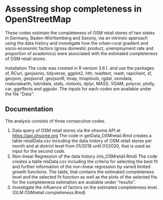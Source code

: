 # Assessing shop completeness in OpenStreetMap

These codes estimate the completeness of OSM retail stores of two states in Germany, Baden-Württemberg and Saxony, via an intrinsic approach using the data history and investigate how the urban-rural gradient and socio-economic factors (gross domestic product, unemployment rate and proportion of academics) were associated with the estimated completeness of OSM retail stores.

Installation
The code was created in R version 3.6.1. and use the packages sf, RCurl, geojsonio, tidyverse, ggplot2, httr, readtext, readr, rapiclient, sf, geojson, geojsonsf, geojsonR, tmap, tmaptools, rgdal, osmdata, rnaturalearth, lubridate, stats, nlstools, dplyr, MASS, VGAM, polycor, plotly, car, ggeffects and ggpubr.
The inputs for each codes are available under the file "Data".




## Documentation
The analysis consists of three consecutive codes. 
1. Data query of OSM retail stores via the ohsome API at https://api.ohsome.org 
The code in getData_OSMretail.Rmd creates a table retailData.csv including the data history of OSM retail stores per month and at district level from 01/2018 until 01/2020, that is used as input for the second code.
2. Non-linear Regression of the data history (nls_OSMretail.Rmd)
The code creates a table nlsData.csv including the criteria for selecting the best fit and further information of the non-linear regression by varied limited growth functions. 
The table, that contains the estimated completeness level and the selected fit function as well as the plots of the selected fits for the completeness estimation are available under “results”.
3. Investigate the influence of factors on the estimated completeness level. (GLM OSMretail completeness.Rmd)
